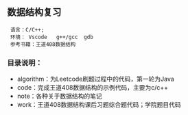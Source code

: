 ## 数据结构复习

     语言：C/C++;
     环境： Vscode   g++/gcc  gdb
     参考书籍：王道408数据结构
     
    

### 目录说明：

- algorithm：为Leetcode刷题过程中的代码，第一轮为Java
-   code：完成王道408数据结构的示例代码，主要为c/c++
-   note：各种关于数据结构的笔记
-   work：王道408数据结构课后习题综合题代码；学院题目代码